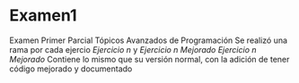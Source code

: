 # Examen1
Examen Primer Parcial Tópicos Avanzados de Programación
Se realizó una rama por cada ejercio
*Ejercicio n* y *Ejercicio n Mejorado*
*Ejercicio n Mejorado* Contiene lo mismo que su versión normal, con la adición de tener código mejorado y documentado
